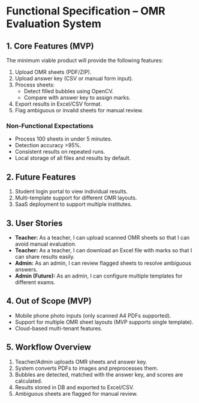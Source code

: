 # Functional Specification – OMR Evaluation System

## 1. Core Features (MVP)
The minimum viable product will provide the following features:

1. Upload OMR sheets (PDF/ZIP).
2. Upload answer key (CSV or manual form input).
3. Process sheets:
   - Detect filled bubbles using OpenCV.
   - Compare with answer key to assign marks.
4. Export results in Excel/CSV format.
5. Flag ambiguous or invalid sheets for manual review.

### Non-Functional Expectations
- Process 100 sheets in under 5 minutes.
- Detection accuracy >95%.
- Consistent results on repeated runs.
- Local storage of all files and results by default.


## 2. Future Features
1. Student login portal to view individual results.
2. Multi-template support for different OMR layouts.
3. SaaS deployment to support multiple institutes.


## 3. User Stories
- **Teacher:** As a teacher, I can upload scanned OMR sheets so that I can avoid manual evaluation.
- **Teacher:** As a teacher, I can download an Excel file with marks so that I can share results easily.
- **Admin:** As an admin, I can review flagged sheets to resolve ambiguous answers.
- **Admin (Future):** As an admin, I can configure multiple templates for different exams.


## 4. Out of Scope (MVP)
- Mobile phone photo inputs (only scanned A4 PDFs supported).
- Support for multiple OMR sheet layouts (MVP supports single template).
- Cloud-based multi-tenant features.


## 5. Workflow Overview
1. Teacher/Admin uploads OMR sheets and answer key.
2. System converts PDFs to images and preprocesses them.
3. Bubbles are detected, matched with the answer key, and scores are calculated.
4. Results stored in DB and exported to Excel/CSV.
5. Ambiguous sheets are flagged for manual review.
